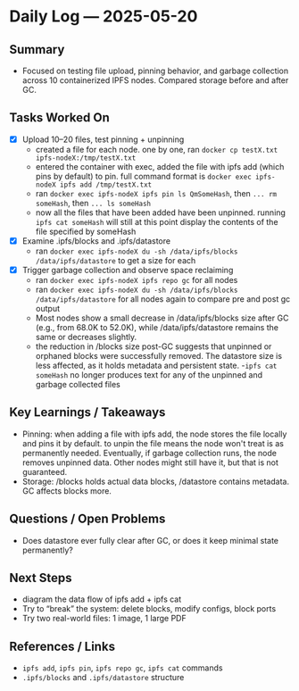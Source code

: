 # Daily Log — 2025-05-20

## Summary

- Focused on testing file upload, pinning behavior, and garbage collection across 10 containerized IPFS nodes. Compared storage before and after GC.

## Tasks Worked On

- [x] Upload 10–20 files, test pinning + unpinning
  - created a file for each node. one by one, ran `docker cp testX.txt ipfs-nodeX:/tmp/testX.txt`
  - entered the container with exec, added the file with ipfs add (which pins by default) to pin. full command format is `docker exec ipfs-nodeX ipfs add /tmp/testX.txt`
  - ran `docker exec ipfs-nodeX ipfs pin ls QmSomeHash`, then `... rm someHash`, then `... ls someHash`
  - now all the files that have been added have been unpinned. running `ipfs cat someHash` will still at this point display the contents of the file specified by someHash
- [x] Examine .ipfs/blocks and .ipfs/datastore
  - ran `docker exec ipfs-nodeX du -sh /data/ipfs/blocks /data/ipfs/datastore` to get a size for each 
- [x] Trigger garbage collection and observe space reclaiming
  - ran `docker exec ipfs-nodeX ipfs repo gc` for all nodes
  - ran `docker exec ipfs-nodeX du -sh /data/ipfs/blocks /data/ipfs/datastore` for all nodes again to compare pre and post gc output
  - Most nodes show a small decrease in /data/ipfs/blocks size after GC (e.g., from 68.0K to 52.0K), while /data/ipfs/datastore remains the same or decreases slightly.
  - the reduction in /blocks size post-GC suggests that unpinned or orphaned blocks were successfully removed. The datastore size is less affected, as it holds metadata and persistent state.
  -`ipfs cat someHash` no longer produces text for any of the unpinned and garbage collected files

## Key Learnings / Takeaways

- Pinning: when adding a file with ipfs add, the node stores the file locally and pins it by default. to unpin the file means the node won't treat is as permanently needed. Eventually, if garbage collection runs, the node removes unpinned data. Other nodes might still have it, but that is not guaranteed.
- Storage: /blocks holds actual data blocks, /datastore contains metadata. GC affects blocks more.

## Questions / Open Problems

- Does datastore ever fully clear after GC, or does it keep minimal state permanently?

## Next Steps

- diagram the data flow of ipfs add + ipfs cat
- Try to “break” the system: delete blocks, modify configs, block ports
- Try two real-world files: 1 image, 1 large PDF

## References / Links

- `ipfs add`, `ipfs pin`, `ipfs repo gc`, `ipfs cat` commands
- `.ipfs/blocks` and `.ipfs/datastore` structure